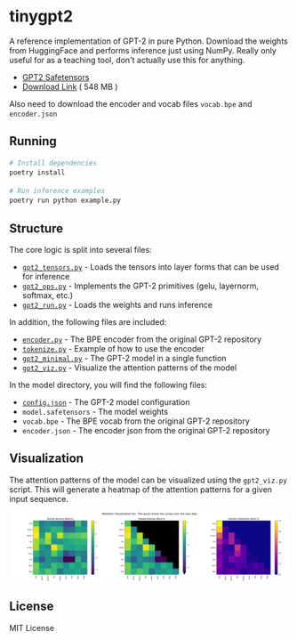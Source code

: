 # tinygpt2

A reference implementation of GPT-2 in pure Python. Download the weights from
HuggingFace and performs inference just using NumPy. Really only useful for as
a teaching tool, don't actually use this for anything.

* [GPT2 Safetensors](https://huggingface.co/openai-community/gpt2/blob/main/model.safetensors)
* [Download Link](https://huggingface.co/openai-community/gpt2/resolve/main/model.safetensors) ( 548 MB )

Also need to download the encoder and vocab files `vocab.bpe` and `encoder.json`


## Running

```bash
# Install dependencies
poetry install

# Run inference examples
poetry run python example.py
```

## Structure

The core logic is split into several files:

* [`gpt2_tensors.py`](tinygpt2/gpt2_tensors.py) - Loads the tensors into layer forms that can be used for inference
* [`gpt2_ops.py`](tinygpt2/gpt2_ops.py) - Implements the GPT-2 primitives (gelu, layernorm, softmax, etc.)
* [`gpt2_run.py`](tinygpt2/gpt2_run.py) - Loads the weights and runs inference

In addition, the following files are included:

* [`encoder.py`](tinygpt2/encoder.py) - The BPE encoder from the original GPT-2 repository
* [`tokenize.py`](tokenize.py) - Example of how to use the encoder
* [`gpt2_minimal.py`](tinygpt2/gpt2_minimal.py) - The GPT-2 model in a single function
* [`gpt2_viz.py`](tinygpt2/gpt2_viz.py) - Visualize the attention patterns of the model

In the model directory, you will find the following files:

* [`config.json`](model/config.json) - The GPT-2 model configuration
* `model.safetensors` - The model weights
* `vocab.bpe` - The BPE vocab from the original GPT-2 repository
* `encoder.json` - The encoder json from the original GPT-2 repository

## Visualization

The attention patterns of the model can be visualized using the `gpt2_viz.py` script. This will generate a heatmap of the attention patterns for a given input sequence.

![](./attention.png)

## License

MIT License
